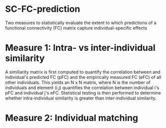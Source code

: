 # SC-FC-prediction
Two measures to statistically evaluate the extent to which predictions of a functional connectivity (FC) matrix capture individual-specific effects

# Measure 1: Intra- vs inter-individual similarity 
A similiarity matrix is first computed to quantify the correlation between and individual's predicted FC (pFC) and the empirically measured FC (eFC) of all other individuals. This yields an N x N matrix, where N is the number of individuals and element (i,j) quantifies the correlation between individual i's pFC and individual j's eFC. Statistical testing is then performed to determine whether intra-individual similarity is greater than inter-individual similarity. 

# Measure 2: Individual matching

